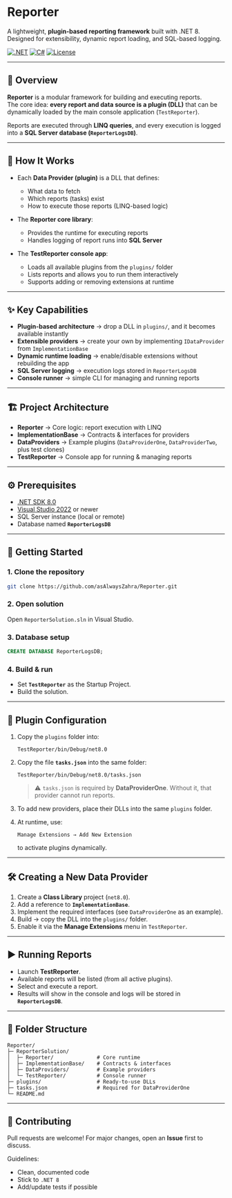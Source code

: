 # Reporter

A lightweight, **plugin-based reporting framework** built with .NET 8.  
Designed for extensibility, dynamic report loading, and SQL-based logging.

[![.NET](https://img.shields.io/badge/.NET-8.0-512BD4?logo=dotnet&logoColor=white)]()
[![C#](https://img.shields.io/badge/C%23-12-blue?logo=csharp)]()
[![License](https://img.shields.io/badge/license-MIT-informational)]()

---

## 📌 Overview
**Reporter** is a modular framework for building and executing reports.  
The core idea: **every report and data source is a plugin (DLL)** that can be dynamically loaded by the main console application (`TestReporter`).  

Reports are executed through **LINQ queries**, and every execution is logged into a **SQL Server database (`ReporterLogsDB`)**.

---

## 🔎 How It Works

- Each **Data Provider (plugin)** is a DLL that defines:
  - What data to fetch  
  - Which reports (tasks) exist  
  - How to execute those reports (LINQ-based logic)  

- The **Reporter core library**:
  - Provides the runtime for executing reports  
  - Handles logging of report runs into **SQL Server**  

- The **TestReporter console app**:
  - Loads all available plugins from the `plugins/` folder  
  - Lists reports and allows you to run them interactively  
  - Supports adding or removing extensions at runtime  

---

## ✨ Key Capabilities
- **Plugin-based architecture** → drop a DLL in `plugins/`, and it becomes available instantly  
- **Extensible providers** → create your own by implementing `IDataProvider` from `ImplementationBase`  
- **Dynamic runtime loading** → enable/disable extensions without rebuilding the app  
- **SQL Server logging** → execution logs stored in `ReporterLogsDB`  
- **Console runner** → simple CLI for managing and running reports  

---

## 🏗️ Project Architecture
- **Reporter** → Core logic: report execution with LINQ  
- **ImplementationBase** → Contracts & interfaces for providers  
- **DataProviders** → Example plugins (`DataProviderOne`, `DataProviderTwo`, plus test clones)  
- **TestReporter** → Console app for running & managing reports  

---

## ⚙️ Prerequisites
- [.NET SDK 8.0](https://dotnet.microsoft.com/en-us/download/dotnet/8.0)  
- [Visual Studio 2022](https://visualstudio.microsoft.com/) or newer  
- SQL Server instance (local or remote)  
- Database named **`ReporterLogsDB`**

---

## 🚀 Getting Started

### 1. Clone the repository
```bash
git clone https://github.com/asAlwaysZahra/Reporter.git
````

### 2. Open solution

Open `ReporterSolution.sln` in Visual Studio.

### 3. Database setup

```sql
CREATE DATABASE ReporterLogsDB;
```

### 4. Build & run

* Set **`TestReporter`** as the Startup Project.
* Build the solution.

---

## 🔌 Plugin Configuration

1. Copy the `plugins` folder into:

   ```
   TestReporter/bin/Debug/net8.0
   ```

2. Copy the file **`tasks.json`** into the same folder:

   ```
   TestReporter/bin/Debug/net8.0/tasks.json
   ```

   > ⚠️ `tasks.json` is required by **DataProviderOne**. Without it, that provider cannot run reports.

3. To add new providers, place their DLLs into the same `plugins` folder.

4. At runtime, use:

   ```
   Manage Extensions → Add New Extension
   ```

   to activate plugins dynamically.

---

## 🛠️ Creating a New Data Provider

1. Create a **Class Library** project (`net8.0`).
2. Add a reference to **`ImplementationBase`**.
3. Implement the required interfaces (see `DataProviderOne` as an example).
4. Build → copy the DLL into the `plugins/` folder.
5. Enable it via the **Manage Extensions** menu in `TestReporter`.

---

## ▶️ Running Reports

* Launch **TestReporter**.
* Available reports will be listed (from all active plugins).
* Select and execute a report.
* Results will show in the console and logs will be stored in **`ReporterLogsDB`**.

---

## 📂 Folder Structure

```
Reporter/
├─ ReporterSolution/
│  ├─ Reporter/              # Core runtime
│  ├─ ImplementationBase/    # Contracts & interfaces
│  ├─ DataProviders/         # Example providers
│  └─ TestReporter/          # Console runner
├─ plugins/                  # Ready-to-use DLLs
├─ tasks.json                # Required for DataProviderOne
└─ README.md
```

---

## 🤝 Contributing

Pull requests are welcome! For major changes, open an **Issue** first to discuss.

Guidelines:

* Clean, documented code
* Stick to `.NET 8`
* Add/update tests if possible
